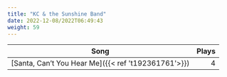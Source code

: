 ```yaml
---
title: "KC & the Sunshine Band"
date: 2022-12-08/2022T06:49:43
weight: 59
---
```




 Song | Plays 
----- | -----:
[Santa, Can’t You Hear Me]({{< ref 't192361761'>}}) | 4
